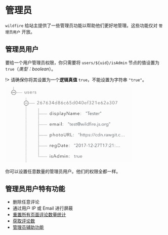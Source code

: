 # 管理员

`wildfire` 给站主提供了一些管理员功能以帮助他们更好地管理。这些功能仅对 `管理员用户` 开放。

## 管理员用户

要给一个用户管理员权限，你只需要将 `users/${uid}/isAdmin`  节点的值设置为 `true`（*类型：boolean*）。

!> 请确保你将其设置为一个**逻辑真值** `true`，不能设置为字符串 `"true"`。

<img src="_static/images/set-admin-user.png" width="400">

你可以设置任意数量的管理员用户。他们的权限全都一样。


## 管理员用户特有功能

- 删除任意评论
- 通过用户 IP 或 Email 进行屏蔽
- [重置所有页面评论数量统计](/zh-cn/admin-helpers.md#_1-reset-discussion-count-for-all-pages)
- [获取评论数](/zh-cn/get-discussion-count.md)
- [管理员辅助功能](/zh-cn/admin-helpers.md)
